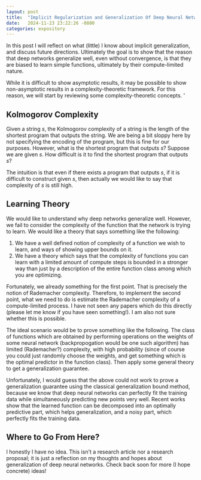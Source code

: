 ```yaml
---
layout: post
title:  "Implicit Regularization and Generalization Of Deep Neural Networks"
date:   2024-11-23 23:22:26 -0800
categories: expository
---
```


In this post I will reflect on what (little) I know about implicit generalization, and discuss future directions. Ultimately the goal is to show that the reason that deep networks generalize well, even without convergence, is that they are biased to learn simple functions, ultimately by their compute-limited nature. 

While it is difficult to show asymptotic results, it may be possible to show non-asymptotic results in a complexity-theoretic framework. For this reason, we will start by reviewing some complexity-theoretic concepts. '

## Kolmogorov Complexity 

Given a string $s$, the Kolmogorov complexity of a string is the length of the shortest program that outputs the string. We are being a bit sloppy here by not specifying the encoding of the program, but this is fine for our purposes. However, what is the shortest program that outputs $s$? Suppose we are given $s$. How difficult is it to find the shortest program that outputs $s$?

The intuition is that even if there exists a program that outputs $s$, if it is difficult to construct given $s$, then actually we would like to say that complexity of $s$ is still high. 

## Learning Theory

We would like to understand why deep networks generalize well. However, we fail to consider the complexity of the function that the network is trying to learn. We would like a theory that says something like the following:

1. We have a well defined notion of complexity of a function we wish to learn, and ways of showing upper bounds on it. 
2. We have a theory which says that the complexity of functions you can learn with a limited amount of compute steps is bounded in a stronger way than just by a description of the entire function class among which you are optimizing. 

Fortunately, we already something for the first point. That is precisely the notion of Rademacher complexity. Therefore, to implement the second point, what we need to do is estimate the Rademacher complexity of a compute-limited process. I have not seen any papers which do this directly (please let me know if you have seen something!). I am also not sure whether this is possible. 

The ideal scenario would be to prove something like the following. The class of functions which are obtained by performing operations on the weights of some neural network (backpropogation would be one such algorithm) has limited (Rademacher?) complexity, with high probability (since of course you could just randomly choose the weights, and get something which is the optimal predictor in the function class). Then apply some general theory to get a generalization guarantee.

Unfortunately, I would guess that the above could not work to prove a generalization guarantee using the classical generalization bound method, because we know that deep neural networks can perfectly fit the training data while simultaneously predicting new points very well. Recent works show that the learned function can be decomposed into an optimally predictive part, which helps generalization, and a noisy part, which perfectly fits the training data. 

## Where to Go From Here?

I honestly I have no idea. This isn't a research article nor a research proposal; it is just a reflection on my thoughts and hopes about generalization of deep neural networks. Check back soon for more (I hope concrete) ideas!

